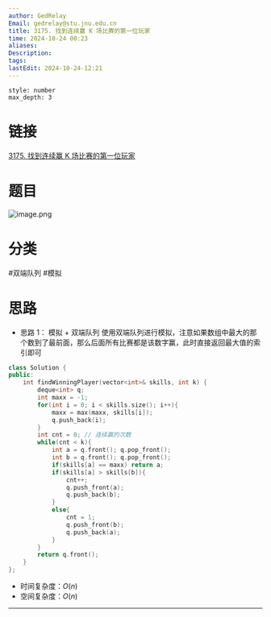 ```yaml
---
author: GedRelay
Email: gedrelay@stu.jnu.edu.cn
title: 3175. 找到连续赢 K 场比赛的第一位玩家
time: 2024-10-24 00:23
aliases: 
Description: 
tags: 
lastEdit: 2024-10-24-12:21
---
```


```toc
style: number
max_depth: 3
```

# 链接
[3175. 找到连续赢 K 场比赛的第一位玩家](https://leetcode.cn/problems/find-the-first-player-to-win-k-games-in-a-row/) 

# 题目
![image.png](https://ged-pic-bed.oss-cn-guangzhou.aliyuncs.com/img/202410240024388.png)


# 分类
#双端队列 #模拟 

# 思路
- 思路 1：
模拟 + 双端队列
使用双端队列进行模拟，注意如果数组中最大的那个数到了最前面，那么后面所有比赛都是该数字赢，此时直接返回最大值的索引即可


```cpp
class Solution {
public:
    int findWinningPlayer(vector<int>& skills, int k) {
        deque<int> q;
        int maxx = -1;
        for(int i = 0; i < skills.size(); i++){
            maxx = max(maxx, skills[i]);
            q.push_back(i);
        }
        int cnt = 0; // 连续赢的次数
        while(cnt < k){
            int a = q.front(); q.pop_front();
            int b = q.front(); q.pop_front();
            if(skills[a] == maxx) return a;
            if(skills[a] > skills[b]){
                cnt++;
                q.push_front(a);
                q.push_back(b);
            }
            else{
                cnt = 1;
                q.push_front(b);
                q.push_back(a);
            }
        }
        return q.front();
    }
};
```


- 时间复杂度：${O\left( n \right)  }$ 
- 空间复杂度：${O\left( n \right)  }$ 


---

